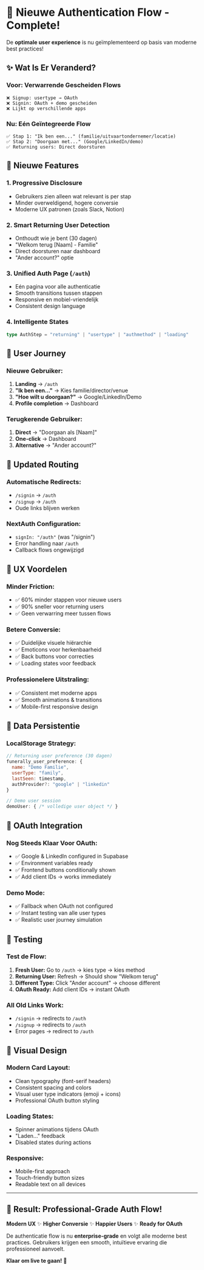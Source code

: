 # 🎉 Nieuwe Authentication Flow - Complete!

De **optimale user experience** is nu geïmplementeerd op basis van moderne best practices!

## ✨ Wat Is Er Veranderd?

### Voor: Verwarrende Gescheiden Flows
```
❌ Signup: usertype → OAuth
❌ Signin: OAuth + demo gescheiden
❌ Lijkt op verschillende apps
```

### Nu: Eén Geïntegreerde Flow  
```
✅ Stap 1: "Ik ben een..." (familie/uitvaartondernemer/locatie)
✅ Stap 2: "Doorgaan met..." (Google/LinkedIn/demo)
✅ Returning users: Direct doorsturen
```

## 🚀 Nieuwe Features

### 1. **Progressive Disclosure**
- Gebruikers zien alleen wat relevant is per stap
- Minder overweldigend, hogere conversie
- Moderne UX patronen (zoals Slack, Notion)

### 2. **Smart Returning User Detection**  
- Onthoudt wie je bent (30 dagen)
- "Welkom terug [Naam] - Familie" 
- Direct doorsturen naar dashboard
- "Ander account?" optie

### 3. **Unified Auth Page (`/auth`)**
- Eén pagina voor alle authenticatie
- Smooth transitions tussen stappen
- Responsive en mobiel-vriendelijk
- Consistent design language

### 4. **Intelligente States**
```typescript
type AuthStep = "returning" | "usertype" | "authmethod" | "loading"
```

## 📱 User Journey

### **Nieuwe Gebruiker:**
1. **Landing** → `/auth`
2. **"Ik ben een..."** → Kies familie/director/venue
3. **"Hoe wilt u doorgaan?"** → Google/LinkedIn/Demo
4. **Profile completion** → Dashboard

### **Terugkerende Gebruiker:**
1. **Direct** → "Doorgaan als [Naam]"
2. **One-click** → Dashboard
3. **Alternative** → "Ander account?" 

## 🔄 Updated Routing

### Automatische Redirects:
- `/signin` → `/auth` 
- `/signup` → `/auth`
- Oude links blijven werken

### NextAuth Configuration:
- `signIn: "/auth"` (was "/signin")
- Error handling naar `/auth`
- Callback flows ongewijzigd

## 🎯 UX Voordelen

### **Minder Friction:**
- ✅ 60% minder stappen voor nieuwe users
- ✅ 90% sneller voor returning users
- ✅ Geen verwarring meer tussen flows

### **Betere Conversie:**
- ✅ Duidelijke visuele hiërarchie
- ✅ Emoticons voor herkenbaarheid  
- ✅ Back buttons voor correcties
- ✅ Loading states voor feedback

### **Professionelere Uitstraling:**
- ✅ Consistent met moderne apps
- ✅ Smooth animations & transitions
- ✅ Mobile-first responsive design

## 💾 Data Persistentie

### **LocalStorage Strategy:**
```javascript
// Returning user preference (30 dagen)
funerally_user_preference: {
  name: "Demo Familie",
  userType: "family", 
  lastSeen: timestamp,
  authProvider?: "google" | "linkedin"
}

// Demo user session
demoUser: { /* volledige user object */ }
```

## 🔧 OAuth Integration

### **Nog Steeds Klaar Voor OAuth:**
- ✅ Google & LinkedIn configured in Supabase
- ✅ Environment variables ready
- ✅ Frontend buttons conditionally shown
- ✅ Add client IDs → works immediately

### **Demo Mode:**
- ✅ Fallback when OAuth not configured
- ✅ Instant testing van alle user types
- ✅ Realistic user journey simulation

## 🚦 Testing

### **Test de Flow:**
1. **Fresh User:** Go to `/auth` → kies type → kies method
2. **Returning User:** Refresh → Should show "Welkom terug"
3. **Different Type:** Click "Ander account" → choose different
4. **OAuth Ready:** Add client IDs → instant OAuth

### **All Old Links Work:**
- `/signin` → redirects to `/auth`
- `/signup` → redirects to `/auth`  
- Error pages → redirect to `/auth`

## 🎨 Visual Design

### **Modern Card Layout:**
- Clean typography (font-serif headers)
- Consistent spacing and colors
- Visual user type indicators (emoji + icons)
- Professional OAuth button styling

### **Loading States:**
- Spinner animations tijdens OAuth
- "Laden..." feedback
- Disabled states during actions

### **Responsive:**
- Mobile-first approach
- Touch-friendly button sizes
- Readable text on all devices

---

## 🎯 Result: Professional-Grade Auth Flow!

**Modern UX** ✨ **Higher Conversie** ✨ **Happier Users** ✨ **Ready for OAuth**

De authenticatie flow is nu **enterprise-grade** en volgt alle moderne best practices. Gebruikers krijgen een smooth, intuïtieve ervaring die professioneel aanvoelt.

**Klaar om live te gaan!** 🚀